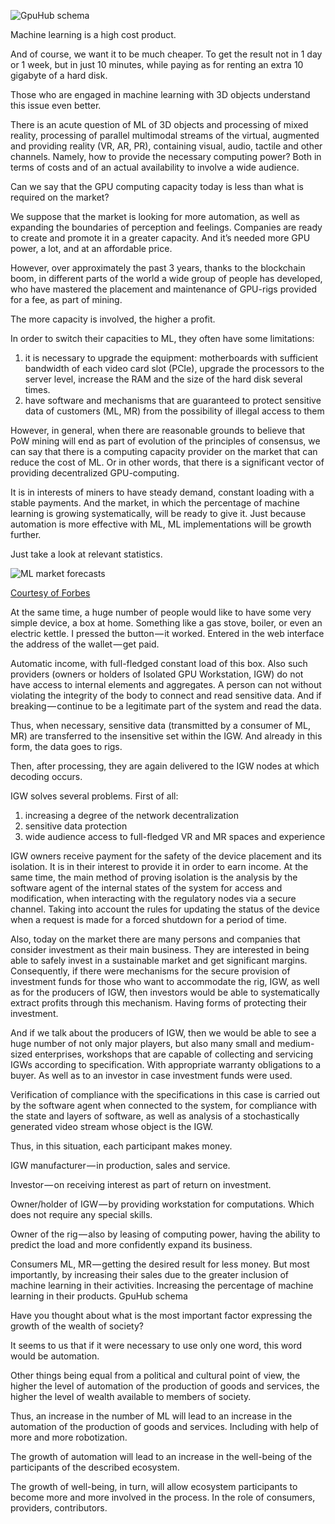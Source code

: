 ![GpuHub schema](https://github.com/gpuhub/gpuhub.github.io/raw/master/images/schema.png "GpuHub Schema")

Machine learning is a high cost product.

And of course, we want it to be much cheaper. To get the result not in 1 day or 1 week, but in just 10 minutes, while paying as for renting an extra 10 gigabyte of a hard disk.

Those who are engaged in machine learning with 3D objects understand this issue even better.

There is an acute question of ML of 3D objects and processing of mixed reality, processing of parallel multimodal streams of the virtual, augmented and providing reality (VR, AR, PR), containing visual, audio, tactile and other channels. Namely, how to provide the necessary computing power? Both in terms of costs and of an actual availability to involve a wide audience.

Can we say that the GPU computing capacity today is less than what is required on the market?

We suppose that the market is looking for more automation, as well as expanding the boundaries of perception and feelings. Companies are ready to create and promote it in a greater capacity. And it’s needed more GPU power, a lot, and at an affordable price.

However, over approximately the past 3 years, thanks to the blockchain boom, in different parts of the world a wide group of people has developed, who have mastered the placement and maintenance of GPU-rigs provided for a fee, as part of mining.

The more capacity is involved, the higher a profit.

In order to switch their capacities to ML, they often have some limitations:
1) it is necessary to upgrade the equipment: motherboards with sufficient bandwidth of each video card slot (PCIe), upgrade the processors to the server level, increase the RAM and the size of the hard disk several times.
2) have software and mechanisms that are guaranteed to protect sensitive data of customers (ML, MR) from the possibility of illegal access to them

However, in general, when there are reasonable grounds to believe that PoW mining will end as part of evolution of the principles of consensus, we can say that there is a computing capacity provider on the market that can reduce the cost of ML. Or in other words, that there is a significant vector of providing decentralized GPU-computing.

It is in interests of miners to have steady demand, constant loading with a stable payments. And the market, in which the percentage of machine learning is growing systematically, will be ready to give it. Just because automation is more effective with ML, ML implementations will be growth further.

Just take a look at relevant statistics.

![ML market forecasts](https://github.com/gpuhub/gpuhub.github.io/raw/master/images/ML_market_forbes.jpeg "ML market forecasts")

[Courtesy of Forbes](https://www.forbes.com/sites/louiscolumbus/2018/02/18/roundup-of-machine-learning-forecasts-and-market-estimates-2018/#12a45d142225)

At the same time, a huge number of people would like to have some very simple device, a box at home. Something like a gas stove, boiler, or even an electric kettle.
I pressed the button — it worked. Entered in the web interface the address of the wallet — get paid.

Automatic income, with full-fledged constant load of this box.
Also such providers (owners or holders of Isolated GPU Workstation, IGW) do not have access to internal elements and aggregates. A person can not without violating the integrity of the body to connect and read sensitive data. And if breaking — continue to be a legitimate part of the system and read the data.

Thus, when necessary, sensitive data (transmitted by a consumer of ML, MR) are transferred to the insensitive set within the IGW. And already in this form, the data goes to rigs.

Then, after processing, they are again delivered to the IGW nodes at which decoding occurs.

IGW solves several problems. First of all:
1) increasing a degree of the network decentralization
2) sensitive data protection
3) wide audience access to full-fledged VR and MR spaces and experience

IGW owners receive payment for the safety of the device placement and its isolation. It is in their interest to provide it in order to earn income. At the same time, the main method of proving isolation is the analysis by the software agent of the internal states of the system for access and modification, when interacting with the regulatory nodes via a secure channel. Taking into account the rules for updating the status of the device when a request is made for a forced shutdown for a period of time.

Also, today on the market there are many persons and companies that consider investment as their main business.
They are interested in being able to safely invest in a sustainable market and get significant margins.
Consequently, if there were mechanisms for the secure provision of investment funds for those who want to accommodate the rig, IGW, as well as for the producers of IGW, then investors would be able to systematically extract profits through this mechanism. Having forms of protecting their investment.

And if we talk about the producers of IGW, then we would be able to see a huge number of not only major players, but also many small and medium-sized enterprises, workshops that are capable of collecting and servicing IGWs according to specification. With appropriate warranty obligations to a buyer. As well as to an investor in case investment funds were used.

Verification of compliance with the specifications in this case is carried out by the software agent when connected to the system, for compliance with the state and layers of software, as well as analysis of a stochastically generated video stream whose object is the IGW.

Thus, in this situation, each participant makes money.

IGW manufacturer — in production, sales and service.

Investor — on receiving interest as part of return on investment.

Owner/holder of IGW — by providing workstation for computations. Which does not require any special skills.

Owner of the rig — also by leasing of computing power, having the ability to predict the load and more confidently expand its business.

Consumers ML, MR — getting the desired result for less money. But most importantly, by increasing their sales due to the greater inclusion of machine learning in their activities. Increasing the percentage of machine learning in their products.
GpuHub schema

Have you thought about what is the most important factor expressing the growth of the wealth of society?

It seems to us that if it were necessary to use only one word, this word would be automation.

Other things being equal from a political and cultural point of view, the higher the level of automation of the production of goods and services, the higher the level of wealth available to members of society.

Thus, an increase in the number of ML will lead to an increase in the automation of the production of goods and services. Including with help of more and more robotization.

The growth of automation will lead to an increase in the well-being of the participants of the described ecosystem.

The growth of well-being, in turn, will allow ecosystem participants to become more and more involved in the process. In the role of consumers, providers, contributors.
